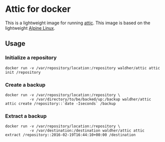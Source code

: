 # Attic for docker

This is a lightweight image for running [attic](https://attic-backup.org/). This image is based on the lightweight [Alpine Linux](https://alpinelinux.org/).

## Usage

### Initialize a repository
```
docker run -v /var/repository/location:/repository waldher/attic attic init /repository
```

### Create a backup
```
docker run -v /var/repository/location:/repository \
           -v /var/directory/to/be/backed/up:/backup waldher/attic attic create /repository::`date -Iseconds` /backup
```

### Extract a backup
```
docker run -v /var/repository/location:/repository \
           -v /var/destination:/destination waldher/attic attic extract /repository::2016-02-19T16:44:10+00:00 /destination
```
